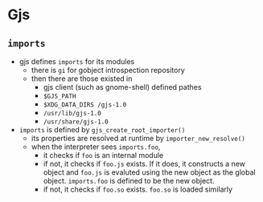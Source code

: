 Gjs
===

## `imports`

* gjs defines `imports` for its modules
  * there is `gi` for gobject introspection repository
  * then there are those existed in
    * gjs client (such as gnome-shell) defined pathes
    * `$GJS_PATH`
    * `$XDG_DATA_DIRS /gjs-1.0`
    * `/usr/lib/gjs-1.0`
    * `/usr/share/gjs-1.0`
* `imports` is defined by `gjs_create_root_importer()`
  * its properties are resolved at runtime by `importer_new_resolve()`
  * when the interpreter sees `imports.foo`,
    * it checks if `foo` is an internal module
    * if not, it checks if `foo.js` exists.  If it does, it constructs a
      new object and `foo.js` is evaluted using the new object as the global
      object.  `imports.foo` is defined to be the new object.
    * if not, it checks if `foo.so` exists.  `foo.so` is loaded similarly
